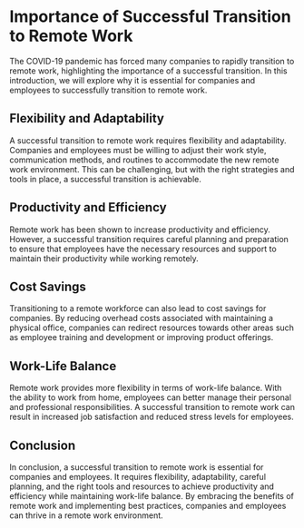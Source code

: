 Importance of Successful Transition to Remote Work
================================================================

The COVID-19 pandemic has forced many companies to rapidly transition to remote work, highlighting the importance of a successful transition. In this introduction, we will explore why it is essential for companies and employees to successfully transition to remote work.

Flexibility and Adaptability
----------------------------

A successful transition to remote work requires flexibility and adaptability. Companies and employees must be willing to adjust their work style, communication methods, and routines to accommodate the new remote work environment. This can be challenging, but with the right strategies and tools in place, a successful transition is achievable.

Productivity and Efficiency
---------------------------

Remote work has been shown to increase productivity and efficiency. However, a successful transition requires careful planning and preparation to ensure that employees have the necessary resources and support to maintain their productivity while working remotely.

Cost Savings
------------

Transitioning to a remote workforce can also lead to cost savings for companies. By reducing overhead costs associated with maintaining a physical office, companies can redirect resources towards other areas such as employee training and development or improving product offerings.

Work-Life Balance
-----------------

Remote work provides more flexibility in terms of work-life balance. With the ability to work from home, employees can better manage their personal and professional responsibilities. A successful transition to remote work can result in increased job satisfaction and reduced stress levels for employees.

Conclusion
----------

In conclusion, a successful transition to remote work is essential for companies and employees. It requires flexibility, adaptability, careful planning, and the right tools and resources to achieve productivity and efficiency while maintaining work-life balance. By embracing the benefits of remote work and implementing best practices, companies and employees can thrive in a remote work environment.


